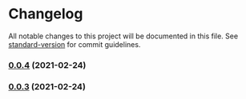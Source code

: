 # Changelog

All notable changes to this project will be documented in this file. See [standard-version](https://github.com/conventional-changelog/standard-version) for commit guidelines.

### [0.0.4](https://github.com/fredbradley/actions-test/compare/v0.0.3...v0.0.4) (2021-02-24)

### [0.0.3](https://github.com/fredbradley/actions-test/compare/v0.0.2...v0.0.3) (2021-02-24)
